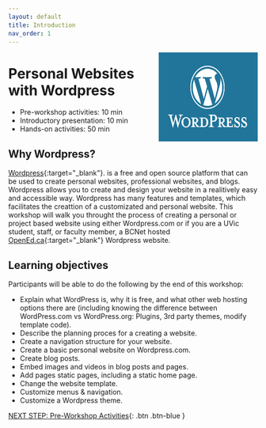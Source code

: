 ```yaml
---
layout: default
title: Introduction 
nav_order: 1
---
```

<img src="wordpress-logo.png" style="float:right;width:200px;height:180px;"> 

# Personal Websites with Wordpress

- Pre-workshop activities: 10 min 
- Introductory presentation: 10 min
- Hands-on activities: 50 min

## Why Wordpress? 

[Wordpress](https://wordpress.com){:target="_blank"}. is a free and open source platform that can be used to create personal websites, professional websites, and blogs. Wordpress allows you to create and design your website in a realitively easy and accessible way. Wordpress has many features and templates, which facilitates the creattion of a customizated and personal website. This workshop will walk you throught the process of creating a personal or project based website using either  Wordpress.com or if you are a UVic student, staff, or faculty member, a BCNet hosted [OpenEd.ca](https://opened.ca/){:target="_blank"} Wordpress website. 

## Learning objectives

Participants will be able to do the following by the end of this workshop:

- Explain what WordPress is, why it is free, and what other web hosting options there are (including knowing the difference between WordPress.com vs WordPress.org: Plugins, 3rd party themes, modify template code).
- Describe the planning proces for a creating a website.
- Create a navigation structure for your website.
- Create a basic personal website on Wordpress.com.
- Create blog posts.
- Embed images and videos in blog posts and pages.
- Add pages static pages, including a static home page.
- Change the website template.
- Customize menus & navigation.
- Customize a Wordpress theme.

[NEXT STEP: Pre-Workshop Activities](pre-workshop.html){: .btn .btn-blue }
